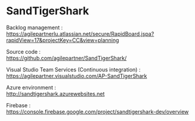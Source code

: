 # SandTigerShark

Backlog management : <br/>
https://agilepartnerlu.atlassian.net/secure/RapidBoard.jspa?rapidView=17&projectKey=CC&view=planning

Source code :<br/>
https://github.com/agilepartner/SandTigerShark/

Visual Studio Team Services (Continuous integration) :<br/>
https://agilepartner.visualstudio.com/AP-SandTigerShark

Azure environment :<br/>
http://sandtigershark.azurewebsites.net

Firebase :  
https://console.firebase.google.com/project/sandtigershark-dev/overview
